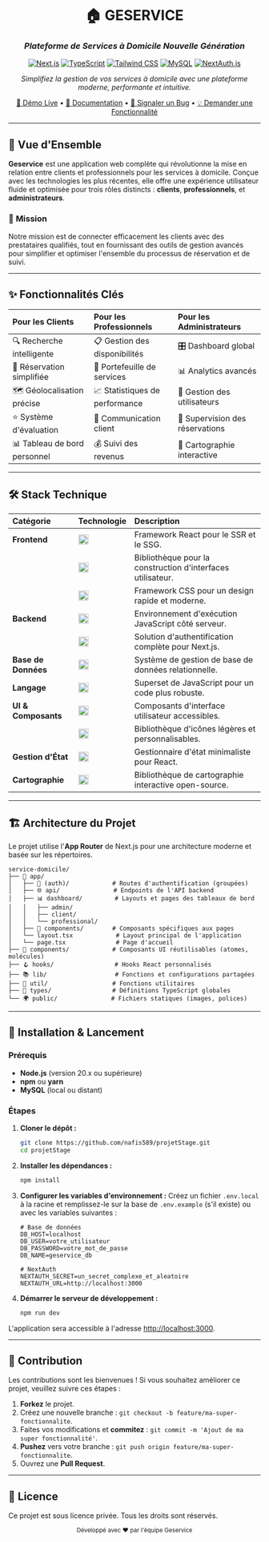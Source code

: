 <div align="center">

# 🏠 **GESERVICE**
### *Plateforme de Services à Domicile Nouvelle Génération*

</div>

<p align="center">
  <a href="https://nextjs.org/" target="_blank"><img src="https://img.shields.io/badge/Next.js-000000?style=for-the-badge&logo=nextdotjs&logoColor=white" alt="Next.js"></a>
  <a href="https://www.typescriptlang.org/" target="_blank"><img src="https://img.shields.io/badge/TypeScript-3178C6?style=for-the-badge&logo=typescript&logoColor=white" alt="TypeScript"></a>
  <a href="https://tailwindcss.com/" target="_blank"><img src="https://img.shields.io/badge/Tailwind_CSS-38B2AC?style=for-the-badge&logo=tailwind-css&logoColor=white" alt="Tailwind CSS"></a>
  <a href="https://www.mysql.com/" target="_blank"><img src="https://img.shields.io/badge/MySQL-4479A1?style=for-the-badge&logo=mysql&logoColor=white" alt="MySQL"></a>
  <a href="https://next-auth.js.org/" target="_blank"><img src="https://img.shields.io/badge/NextAuth.js-000?style=for-the-badge&logo=next-auth&logoColor=white" alt="NextAuth.js"></a>
</p>

<p align="center">
  <i>Simplifiez la gestion de vos services à domicile avec une plateforme moderne, performante et intuitive.</i>
</p>

<p align="center">
  <a href="#">🚀 Démo Live</a> •
  <a href="#-architecture-du-projet">📖 Documentation</a> •
  <a href="#">🐛 Signaler un Bug</a> •
  <a href="#">💡 Demander une Fonctionnalité</a>
</p>

---

## 🌟 **Vue d'Ensemble**

**Geservice** est une application web complète qui révolutionne la mise en relation entre clients et professionnels pour les services à domicile. Conçue avec les technologies les plus récentes, elle offre une expérience utilisateur fluide et optimisée pour trois rôles distincts : **clients**, **professionnels**, et **administrateurs**.

### 🎯 **Mission**
Notre mission est de connecter efficacement les clients avec des prestataires qualifiés, tout en fournissant des outils de gestion avancés pour simplifier et optimiser l'ensemble du processus de réservation et de suivi.

---

## ✨ **Fonctionnalités Clés**

| Pour les Clients | Pour les Professionnels | Pour les Administrateurs |
| :--- | :--- | :--- |
| 🔍 Recherche intelligente | 📋 Gestion des disponibilités | 🎛️ Dashboard global |
| 📅 Réservation simplifiée | 💼 Portefeuille de services | 📊 Analytics avancés |
| 🗺️ Géolocalisation précise | 📈 Statistiques de performance | 👤 Gestion des utilisateurs |
| ⭐ Système d'évaluation | 💬 Communication client | 🔄 Supervision des réservations |
| 📊 Tableau de bord personnel | 💰 Suivi des revenus | 📍 Cartographie interactive |

---

## 🛠️ **Stack Technique**

| Catégorie | Technologie | Description |
| :--- | :--- | :--- |
| **Frontend** | <img src="https://img.shields.io/badge/Next.js-000000?style=flat&logo=nextdotjs&logoColor=white" alt="Next.js" height="20"> | Framework React pour le SSR et le SSG. |
| | <img src="https://img.shields.io/badge/React-20232A?style=flat&logo=react&logoColor=61DAFB" alt="React" height="20"> | Bibliothèque pour la construction d'interfaces utilisateur. |
| | <img src="https://img.shields.io/badge/Tailwind_CSS-06B6D4?style=flat&logo=tailwindcss&logoColor=white" alt="Tailwind CSS" height="20"> | Framework CSS pour un design rapide et moderne. |
| **Backend** | <img src="https://img.shields.io/badge/Node.js-5FA04E?style=flat&logo=nodedotjs&logoColor=white" alt="Node.js" height="20"> | Environnement d'exécution JavaScript côté serveur. |
| | <img src="https://img.shields.io/badge/NextAuth.js-000?style=flat&logo=next-auth&logoColor=white" alt="NextAuth.js" height="20"> | Solution d'authentification complète pour Next.js. |
| **Base de Données** | <img src="https://img.shields.io/badge/MySQL-4479A1?style=flat&logo=mysql&logoColor=white" alt="MySQL" height="20"> | Système de gestion de base de données relationnelle. |
| **Langage** | <img src="https://img.shields.io/badge/TypeScript-3178C6?style=flat&logo=typescript&logoColor=white" alt="TypeScript" height="20"> | Superset de JavaScript pour un code plus robuste. |
| **UI & Composants** | <img src="https://img.shields.io/badge/Radix_UI-161618?style=flat&logo=radix-ui&logoColor=white" alt="Radix UI" height="20"> | Composants d'interface utilisateur accessibles. |
| | <img src="https://img.shields.io/badge/Lucide-5A67D8?style=flat&logo=lucide&logoColor=white" alt="Lucide React" height="20"> | Bibliothèque d'icônes légères et personnalisables. |
| **Gestion d'État** | <img src="https://img.shields.io/badge/Zustand-000?style=flat" alt="Zustand" height="20"> | Gestionnaire d'état minimaliste pour React. |
| **Cartographie** | <img src="https://img.shields.io/badge/MapLibre_GL-3178C6?style=flat" alt="MapLibre GL" height="20"> | Bibliothèque de cartographie interactive open-source. |

---

## 🏗️ **Architecture du Projet**

Le projet utilise l'**App Router** de Next.js pour une architecture moderne et basée sur les répertoires.

```
service-domicile/
├── 📁 app/
│   ├── 🔐 (auth)/            # Routes d'authentification (groupées)
│   ├── 🌐 api/               # Endpoints de l'API backend
│   ├── 📊 dashboard/         # Layouts et pages des tableaux de bord
│   │   ├── admin/
│   │   ├── client/
│   │   └── professional/
│   ├── 🧩 components/        # Composants spécifiques aux pages
│   └── layout.tsx            # Layout principal de l'application
│   └── page.tsx              # Page d'accueil
├── 🎨 components/            # Composants UI réutilisables (atomes, molécules)
├── 🪝 hooks/                 # Hooks React personnalisés
├── 📚 lib/                   # Fonctions et configurations partagées
├── 🔧 util/                  # Fonctions utilitaires
├── 🎯 types/                 # Définitions TypeScript globales
└── 🌍 public/               # Fichiers statiques (images, polices)
```

---

## 🚀 **Installation & Lancement**

### **Prérequis**
- **Node.js** (version 20.x ou supérieure)
- **npm** ou **yarn**
- **MySQL** (local ou distant)

### **Étapes**

1.  **Cloner le dépôt :**
    ```bash
    git clone https://github.com/nafis589/projetStage.git
    cd projetStage
    ```

2.  **Installer les dépendances :**
    ```bash
    npm install
    ```

3.  **Configurer les variables d'environnement :**
    Créez un fichier `.env.local` à la racine et remplissez-le sur la base de `.env.example` (s'il existe) ou avec les variables suivantes :
    ```env
    # Base de données
    DB_HOST=localhost
    DB_USER=votre_utilisateur
    DB_PASSWORD=votre_mot_de_passe
    DB_NAME=geservice_db

    # NextAuth
    NEXTAUTH_SECRET=un_secret_complexe_et_aleatoire
    NEXTAUTH_URL=http://localhost:3000
    ```

4.  **Démarrer le serveur de développement :**
    ```bash
    npm run dev
    ```

L'application sera accessible à l'adresse [http://localhost:3000](http://localhost:3000).

---

## 🤝 **Contribution**

Les contributions sont les bienvenues ! Si vous souhaitez améliorer ce projet, veuillez suivre ces étapes :

1.  **Forkez** le projet.
2.  Créez une nouvelle branche : `git checkout -b feature/ma-super-fonctionnalite`.
3.  Faites vos modifications et **commitez** : `git commit -m 'Ajout de ma super fonctionnalité'`.
4.  **Pushez** vers votre branche : `git push origin feature/ma-super-fonctionnalite`.
5.  Ouvrez une **Pull Request**.

---

## 📄 **Licence**

Ce projet est sous licence privée. Tous les droits sont réservés.

<div align="center">
  <small>Développé avec ❤️ par l'équipe Geservice</small>
</div>

